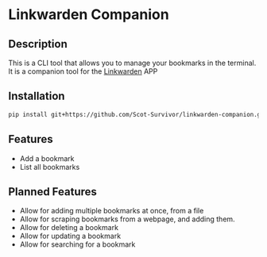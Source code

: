 # Linkwarden Companion
## Description
This is a CLI tool that allows you to manage your bookmarks in the terminal. 
It is a companion tool for the [Linkwarden](https://github.com/linkwarden/linkwarden) APP

## Installation
```bash
pip install git+https://github.com/Scot-Survivor/linkwarden-companion.git@master  # Install the latest version
```

## Features
- Add a bookmark
- List all bookmarks


## Planned Features
- Allow for adding multiple bookmarks at once, from a file
- Allow for scraping bookmarks from a webpage, and adding them.
- Allow for deleting a bookmark
- Allow for updating a bookmark
- Allow for searching for a bookmark